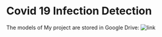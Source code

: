# Covid 19 Infection Detection

The models of My project are stored in Google Drive: ![link](https://drive.google.com/file/d/1xSrqIVVmEqA8OMP3IfvhemIv6tHLO0mQ/view?usp=sharing)

